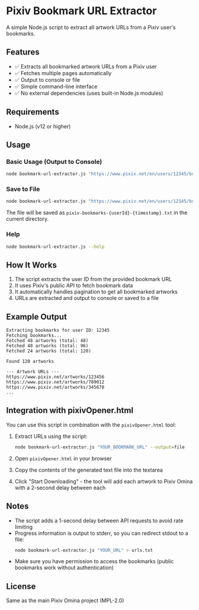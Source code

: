 # Pixiv Bookmark URL Extractor

A simple Node.js script to extract all artwork URLs from a Pixiv user's bookmarks.

## Features

- ✅ Extracts all bookmarked artwork URLs from a Pixiv user
- ✅ Fetches multiple pages automatically
- ✅ Output to console or file
- ✅ Simple command-line interface
- ✅ No external dependencies (uses built-in Node.js modules)

## Requirements

- Node.js (v12 or higher)

## Usage

### Basic Usage (Output to Console)

```bash
node bookmark-url-extractor.js "https://www.pixiv.net/en/users/12345/bookmarks/artworks"
```

### Save to File

```bash
node bookmark-url-extractor.js "https://www.pixiv.net/en/users/12345/bookmarks/artworks" --output=file
```

The file will be saved as `pixiv-bookmarks-{userId}-{timestamp}.txt` in the current directory.

### Help

```bash
node bookmark-url-extractor.js --help
```

## How It Works

1. The script extracts the user ID from the provided bookmark URL
2. It uses Pixiv's public API to fetch bookmark data
3. It automatically handles pagination to get all bookmarked artworks
4. URLs are extracted and output to console or saved to a file

## Example Output

```
Extracting bookmarks for user ID: 12345
Fetching bookmarks...
Fetched 48 artworks (total: 48)
Fetched 48 artworks (total: 96)
Fetched 24 artworks (total: 120)

Found 120 artworks

--- Artwork URLs ---
https://www.pixiv.net/artworks/123456
https://www.pixiv.net/artworks/789012
https://www.pixiv.net/artworks/345678
...
```

## Integration with pixivOpener.html

You can use this script in combination with the `pixivOpener.html` tool:

1. Extract URLs using the script:
   ```bash
   node bookmark-url-extractor.js "YOUR_BOOKMARK_URL" --output=file
   ```

2. Open `pixivOpener.html` in your browser

3. Copy the contents of the generated text file into the textarea

4. Click "Start Downloading" - the tool will add each artwork to Pixiv Omina with a 2-second delay between each

## Notes

- The script adds a 1-second delay between API requests to avoid rate limiting
- Progress information is output to stderr, so you can redirect stdout to a file:
  ```bash
  node bookmark-url-extractor.js "YOUR_URL" > urls.txt
  ```
- Make sure you have permission to access the bookmarks (public bookmarks work without authentication)

## License

Same as the main Pixiv Omina project (MPL-2.0)
